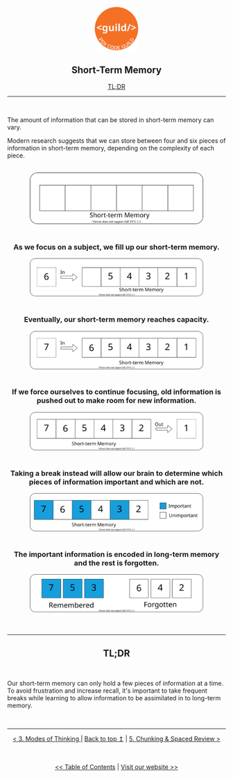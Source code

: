 <p align="center" id="top">
<img src="./images/pdx_code_guild_logo.svg" width=100/>

</p>
<div align="center">
    
## Short-Term Memory</span><br>
<a href="#tldr">TL;DR</a>
</div>

---

<br>


The amount of information that can be stored in short-term memory can vary.

Modern research suggests that we can store between four and six pieces of information in short-term memory, depending on the complexity of each piece.

<br>

<div align="center">
    <img src="./images/short_term_memory/STM_1.drawio.svg" width=400/>
</div>

<br>
<div align="center">

### As we focus on a subject, we fill up our short-term memory.</p>
<img src="./images/short_term_memory/STM_2.drawio.svg" width=400/>
</div>

<br>

<div align="center">

### Eventually, our short-term memory reaches capacity.</p>
<img src="./images/short_term_memory/STM_3.drawio.svg" width=400/>
</div>
<br>

<div align="center">

### If we force ourselves to continue focusing, old information is pushed out to make room for new information.</p>
<img src="./images/short_term_memory/STM_4.drawio.svg" width=400/>
</div>

<br>

<div align="center">

### Taking a break instead will allow our brain to determine which pieces of information important and which are not.
<img src="./images/short_term_memory/STM_5.drawio.svg" width=400/>
</div>
<br>

<div align="center">

### The important information is encoded in long-term memory and the rest is forgotten.

<img src="./images/short_term_memory/STM_6.drawio.svg" width=400/>
</div>


<br>


<br>

---

<div align="center">
<h2 id="tldr">TL;DR</h2>
</div>

<br>


Our short-term memory can only hold a few pieces of information at a time. To avoid frustration and increase recall, it's important to take frequent breaks while learning to allow information to be assimilated in to long-term memory.

<br>

---

<div align="center">
    <a href="./3_modes_of_thinking.md"> < 3. Modes of Thinking </a> | 
    <a href="#top">Back to top &mapstoup;</a> |
    <a href="./5_chunking_and_spaced_review.md">5. Chunking & Spaced Review ></a>
</div>


<br>
<br>

<div align="center">

[<< Table of Contents](/) | [Visit our website >>](www.pdxcodeguild.com)
</div>